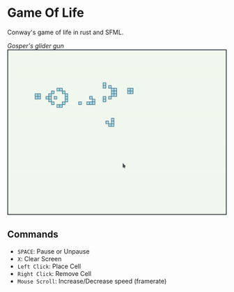 # Game Of Life
Conway's game of life in rust and SFML.

*Gosper's glider gun*  
![](showcase.gif)

## Commands
- `SPACE`: Pause or Unpause  
- `X`: Clear Screen  
- `Left Click`: Place Cell  
- `Right Click`: Remove Cell  
- `Mouse Scroll`: Increase/Decrease speed (framerate)
